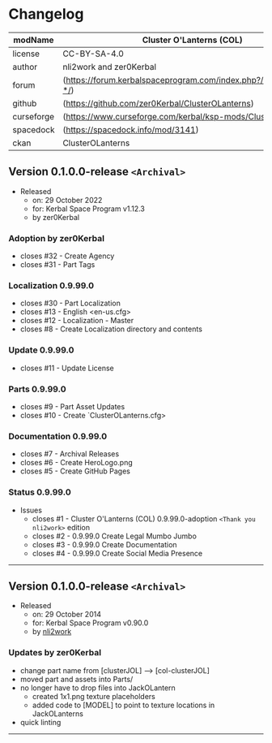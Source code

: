 # Changelog  
  
| modName    | Cluster O'Lanterns (COL)                                          |
| ---------- | ----------------------------------------------------------------- |
| license    | CC-BY-SA-4.0                                                      |
| author     | nli2work and zer0Kerbal                                           |
| forum      | (https://forum.kerbalspaceprogram.com/index.php?/topic/210339-*/) |
| github     | (https://github.com/zer0Kerbal/ClusterOLanterns)                  |
| curseforge | (https://www.curseforge.com/kerbal/ksp-mods/ClusterOLanterns)     |
| spacedock  | (https://spacedock.info/mod/3141)                                 |
| ckan       | ClusterOLanterns                                                  |

## Version 0.1.0.0-release `<Archival>`

* Released
  * on: 29 October 2022
  * for: Kerbal Space Program v1.12.3
  * by zer0Kerbal

### Adoption by zer0Kerbal

  * closes #32 - Create Agency
  * closes #31 - Part Tags

### Localization 0.9.99.0

  * closes #30 - Part Localization
  * closes #13 - English <en-us.cfg>
  * closes #12 - Localization - Master
  * closes #8 - Create Localization directory and contents

### Update 0.9.99.0

  * closes #11 - Update License

### Parts 0.9.99.0

  * closes #9 - Part Asset Updates
  * closes #10 - Create `ClusterOLanterns.cfg>

### Documentation 0.9.99.0

  * closes #7 - Archival Releases
  * closes #6 - Create HeroLogo.png
  * closes #5 - Create GitHub Pages

### Status 0.9.99.0

* Issues
  * closes #1 - Cluster O'Lanterns (COL) 0.9.99.0-adoption `<Thank you nli2work>` edition
  * closes #2 - 0.9.99.0 Create Legal Mumbo Jumbo
  * closes #3 - 0.9.99.0 Create Documentation
  * closes #4 - 0.9.99.0 Create Social Media Presence

---

## Version 0.1.0.0-release `<Archival>`

* Released
  * on: 29 October 2014
  * for: Kerbal Space Program v0.90.0
  * by [nli2work](https://forum.kerbalspaceprogram.com/index.php?/profile/106805-nli2work/)

### Updates by zer0Kerbal

* change part name from [clusterJOL] --> [col-clusterJOL]
* moved part and assets into Parts/
* no longer have to drop files into JackOLantern
  * created 1x1.png texture placeholders
  * added code to [MODEL] to point to texture locations in JackOLanterns
* quick linting

---
